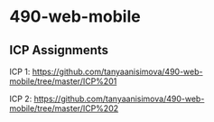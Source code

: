 # 490-web-mobile

## ICP Assignments

ICP 1: https://github.com/tanyaanisimova/490-web-mobile/tree/master/ICP%201

ICP 2: https://github.com/tanyaanisimova/490-web-mobile/tree/master/ICP%202
